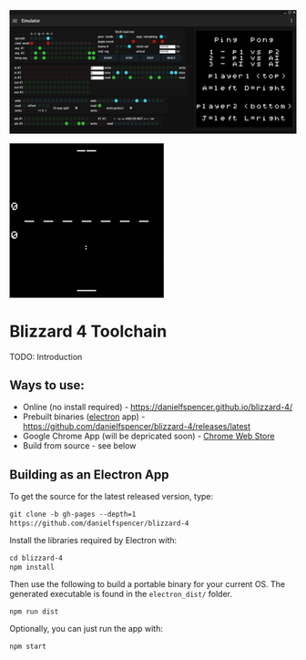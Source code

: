 ![Screenshot of emulator](/assets/screenshots/emulator.png?raw=true)

![Gif of ping pong game](/assets/screenshots/ping_pong.gif?raw=true)

# Blizzard 4 Toolchain

TODO: Introduction

## Ways to use:

* Online (no install required) - https://danielfspencer.github.io/blizzard-4/
* Prebuilt binaries ([electron](https://github.com/electron/electron) app) - https://github.com/danielfspencer/blizzard-4/releases/latest
* Google Chrome App (will be depricated soon) - [Chrome Web Store](https://chrome.google.com/webstore/detail/blizzard-4/objgfaegobaokaihpdlnaifgkmkbgbaf)
* Build from source - see below

## Building as an Electron App

To get the source for the latest released version, type:

```
git clone -b gh-pages --depth=1 https://github.com/danielfspencer/blizzard-4
```

Install the libraries required by Electron with:
```
cd blizzard-4
npm install
```

Then use the following to build a portable binary for your current OS. The generated executable is found in the ```electron_dist/``` folder.

```
npm run dist
```

Optionally, you can just run the app with:

```
npm start
```
